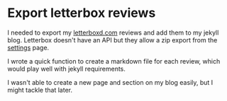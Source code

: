 # Export letterbox reviews

I needed to export my [letterboxd.com](http://letterboxd.com/) reviews and add them to my jekyll blog. Letterbox doesn't have an API but they allow a zip export from the [settings](http://letterboxd.com/settings/) page. 

I wrote a quick function to create a markdown file for each review, which would play well with jekyll requirements. 

I wasn't able to create a new page and section on my blog easily, but I might tackle that later.